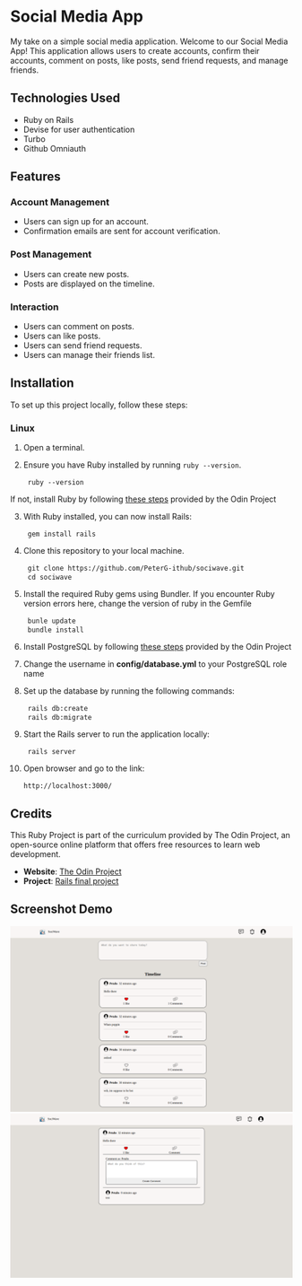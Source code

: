 # Social Media App

My take on a simple social media application. Welcome to our Social Media App! This application allows users to create accounts, confirm their accounts, comment on posts, like posts, send friend requests, and manage friends.

## Technologies Used

- Ruby on Rails
- Devise for user authentication
- Turbo
- Github Omniauth

## Features

### Account Management
- Users can sign up for an account.
- Confirmation emails are sent for account verification.

### Post Management
- Users can create new posts.
- Posts are displayed on the timeline.

### Interaction
- Users can comment on posts.
- Users can like posts.
- Users can send friend requests.
- Users can manage their friends list.

## Installation
To set up this project locally, follow these steps:

### Linux

1. Open a terminal.
2. Ensure you have Ruby installed by running `ruby --version`. 

        ruby --version
If not, install Ruby by following [these steps](https://www.theodinproject.com/lessons/ruby-installing-ruby) provided by the Odin Project

3. With Ruby installed, you can now install Rails:

        gem install rails
4. Clone this repository to your local machine.

        git clone https://github.com/PeterG-ithub/sociwave.git
        cd sociwave

5. Install the required Ruby gems using Bundler. If you encounter Ruby version errors here, change the version of ruby in the Gemfile

        bunle update
        bundle install
6. Install PostgreSQL by following [these steps](https://www.theodinproject.com/lessons/ruby-on-rails-installing-postgresql) provided by the Odin Project
7. Change the username in **config/database.yml** to your PostgreSQL role name
8. Set up the database by running the following commands:

        rails db:create
        rails db:migrate
9. Start the Rails server to run the application locally:

        rails server

10. Open browser and go to the link:
        
        http://localhost:3000/


## Credits
This Ruby Project is part of the curriculum provided by The Odin Project, an open-source online platform that offers free resources to learn web development.
- **Website**: [The Odin Project](https://www.theodinproject.com/)
- **Project**: [Rails final project](https://www.theodinproject.com/lessons/ruby-on-rails-rails-final-project)

## Screenshot Demo
![Demo1](images/demo1.png)
![Demo2](images/demo2.png)
